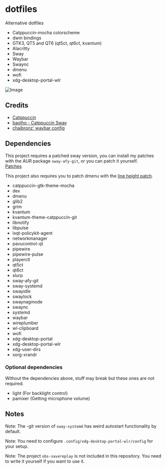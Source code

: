 # dotfiles

Alternative dotfiles

- Catppuccin-mocha colorscheme
- dwm bindings
- GTK3, QT5 and QT6 (qt5ct, qt6ct, kvantum)
- Alacritty
- Sway
- Waybar
- Swaync
- dmenu
- wofi
- xdg-desktop-portal-wlr

![Image](https://cdn.discordapp.com/attachments/1022481644633997373/1124052096740765878/image.png)

## Credits

- [Catppuccin](https://github.com/catppuccin)
- [baolhq - Catppuccin Sway](https://github.com/baolhq/catppuccin-sway)
- [chaibronz' waybar config](https://github.com/chaibronz/waybar_conf)

## Dependencies

This project requires a patched sway version, you can install my patches with the AUR package `sway-afy-git`, or you can patch it yourself.  
[Patches](https://gitlab.com/alifurkany/sway-patches)

This project also requires you to patch dmenu with the [line height patch](https://tools.suckless.org/dmenu/patches/line-height/).

- catppuccin-gtk-theme-mocha
- dex
- dmenu
- glib2
- grim
- kvantum
- kvantum-theme-catppuccin-git
- libnotify
- libpulse
- lxqt-policykit-agent
- networkmanager
- pavucontrol-qt
- pipewire
- pipewire-pulse
- playerctl
- qt5ct
- qt6ct
- slurp
- sway-afy-git
- sway-systemd
- swayidle
- swaylock
- swaynagmode
- swaync
- systemd
- waybar
- wireplumber
- wl-clipboard
- wofi
- xdg-desktop-portal
- xdg-desktop-portal-wlr
- xdg-user-dirs
- xorg-xrandr

### Optional dependencies

Without the dependencies above, stuff may break but these ones are not required.

- light (For backlight control)
- pamixer (Getting microphone volume)

## Notes

Note: The -git version of `sway-systemd` has weird autostart functionality by default.

Note: You need to configure `.config/xdg-desktop-portal-wlr/config` for your setup.

Note: The project `obs-savereplay` is not included in this repository. You need to write it yourself if you want to use it.
